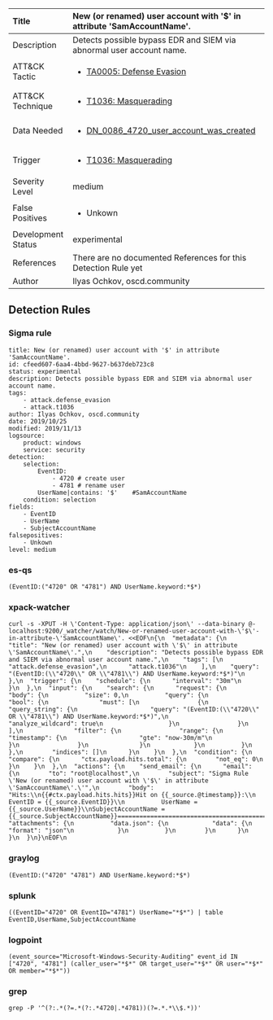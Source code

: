 | Title                | New (or renamed) user account with '$' in attribute 'SamAccountName'.                                                                                                                                                 |
|:---------------------|:------------------------------------------------------------------------------------------------------------------------------------------------------------|
| Description          | Detects possible bypass EDR and SIEM via abnormal user account name.                                                                                                                                           |
| ATT&amp;CK Tactic    |  <ul><li>[TA0005: Defense Evasion](https://attack.mitre.org/tactics/TA0005)</li></ul>  |
| ATT&amp;CK Technique | <ul><li>[T1036: Masquerading](https://attack.mitre.org/techniques/T1036)</li></ul>  |
| Data Needed          | <ul><li>[DN_0086_4720_user_account_was_created](../Data_Needed/DN_0086_4720_user_account_was_created.md)</li></ul>  |
| Trigger              | <ul><li>[T1036: Masquerading](../Triggers/T1036.md)</li></ul>  |
| Severity Level       | medium |
| False Positives      | <ul><li>Unkown</li></ul>  |
| Development Status   | experimental |
| References           |  There are no documented References for this Detection Rule yet  |
| Author               | Ilyas Ochkov, oscd.community |


## Detection Rules

### Sigma rule

```
title: New (or renamed) user account with '$' in attribute 'SamAccountName'.
id: cfeed607-6aa4-4bbd-9627-b637deb723c8
status: experimental
description: Detects possible bypass EDR and SIEM via abnormal user account name.
tags:
    - attack.defense_evasion
    - attack.t1036
author: Ilyas Ochkov, oscd.community
date: 2019/10/25
modified: 2019/11/13
logsource:
    product: windows
    service: security
detection:
    selection:
        EventID: 
            - 4720 # create user
            - 4781 # rename user
        UserName|contains: '$'    #SamAccountName
    condition: selection
fields:
    - EventID
    - UserName
    - SubjectAccountName
falsepositives:
    - Unkown
level: medium

```





### es-qs
    
```
(EventID:("4720" OR "4781") AND UserName.keyword:*$*)
```


### xpack-watcher
    
```
curl -s -XPUT -H \'Content-Type: application/json\' --data-binary @- localhost:9200/_watcher/watch/New-or-renamed-user-account-with-\'$\'-in-attribute-\'SamAccountName\'. <<EOF\n{\n  "metadata": {\n    "title": "New (or renamed) user account with \'$\' in attribute \'SamAccountName\'.",\n    "description": "Detects possible bypass EDR and SIEM via abnormal user account name.",\n    "tags": [\n      "attack.defense_evasion",\n      "attack.t1036"\n    ],\n    "query": "(EventID:(\\"4720\\" OR \\"4781\\") AND UserName.keyword:*$*)"\n  },\n  "trigger": {\n    "schedule": {\n      "interval": "30m"\n    }\n  },\n  "input": {\n    "search": {\n      "request": {\n        "body": {\n          "size": 0,\n          "query": {\n            "bool": {\n              "must": [\n                {\n                  "query_string": {\n                    "query": "(EventID:(\\"4720\\" OR \\"4781\\") AND UserName.keyword:*$*)",\n                    "analyze_wildcard": true\n                  }\n                }\n              ],\n              "filter": {\n                "range": {\n                  "timestamp": {\n                    "gte": "now-30m/m"\n                  }\n                }\n              }\n            }\n          }\n        },\n        "indices": []\n      }\n    }\n  },\n  "condition": {\n    "compare": {\n      "ctx.payload.hits.total": {\n        "not_eq": 0\n      }\n    }\n  },\n  "actions": {\n    "send_email": {\n      "email": {\n        "to": "root@localhost",\n        "subject": "Sigma Rule \'New (or renamed) user account with \'$\' in attribute \'SamAccountName\'.\'",\n        "body": "Hits:\\n{{#ctx.payload.hits.hits}}Hit on {{_source.@timestamp}}:\\n           EventID = {{_source.EventID}}\\n          UserName = {{_source.UserName}}\\nSubjectAccountName = {{_source.SubjectAccountName}}================================================================================\\n{{/ctx.payload.hits.hits}}",\n        "attachments": {\n          "data.json": {\n            "data": {\n              "format": "json"\n            }\n          }\n        }\n      }\n    }\n  }\n}\nEOF\n
```


### graylog
    
```
(EventID:("4720" "4781") AND UserName.keyword:*$*)
```


### splunk
    
```
((EventID="4720" OR EventID="4781") UserName="*$*") | table EventID,UserName,SubjectAccountName
```


### logpoint
    
```
(event_source="Microsoft-Windows-Security-Auditing" event_id IN ["4720", "4781"] (caller_user="*$*" OR target_user="*$*" OR user="*$*" OR member="*$*"))
```


### grep
    
```
grep -P '^(?:.*(?=.*(?:.*4720|.*4781))(?=.*.*\\$.*))'
```



